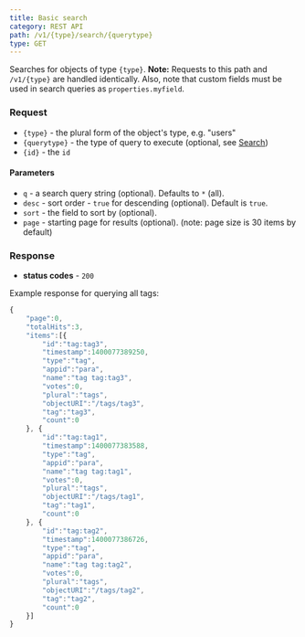 ```yaml
---
title: Basic search
category: REST API
path: /v1/{type}/search/{querytype}
type: GET
---
```


Searches for objects of type `{type}`.
**Note:** Requests to this path and `/v1/{type}` are handled identically. Also, note that
custom fields must be used in search queries as `properties.myfield`.

### Request

- `{type}` - the plural form of the object's type, e.g. "users"
- `{querytype}` - the type of query to execute (optional, see [Search](#015-search))
- `{id}` - the `id`

#### Parameters

- `q` - a search query string (optional). Defaults to `*` (all).
- `desc` - sort order - `true` for descending (optional). Default is `true`.
- `sort` - the field to sort by (optional).
- `page` - starting page for results (optional). (note: page size is 30 items by default)

### Response

- **status codes** - `200`

Example response for querying all tags:
```js
{
	"page":0,
	"totalHits":3,
	"items":[{
		"id":"tag:tag3",
		"timestamp":1400077389250,
		"type":"tag",
		"appid":"para",
		"name":"tag tag:tag3",
		"votes":0,
		"plural":"tags",
		"objectURI":"/tags/tag3",
		"tag":"tag3",
		"count":0
	}, {
		"id":"tag:tag1",
		"timestamp":1400077383588,
		"type":"tag",
		"appid":"para",
		"name":"tag tag:tag1",
		"votes":0,
		"plural":"tags",
		"objectURI":"/tags/tag1",
		"tag":"tag1",
		"count":0
	}, {
		"id":"tag:tag2",
		"timestamp":1400077386726,
		"type":"tag",
		"appid":"para",
		"name":"tag tag:tag2",
		"votes":0,
		"plural":"tags",
		"objectURI":"/tags/tag2",
		"tag":"tag2",
		"count":0
	}]
}
```